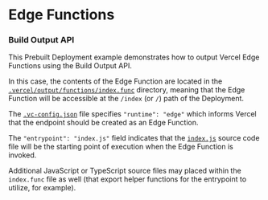 # Edge Functions

### Build Output API

This Prebuilt Deployment example demonstrates how to output Vercel Edge Functions using the Build Output API.

In this case, the contents of the Edge Function are located in the
[`.vercel/output/functions/index.func`](./.vercel/output/functions/index.func) directory,
meaning that the Edge Function will be accessible at the `/index` (or `/`) path of the Deployment.

The [`.vc-config.json`](./.vercel/output/functions/index.func/.vc-config.json) file specifies `"runtime": "edge"`
which informs Vercel that the endpoint should be created as an Edge Function.

The `"entrypoint": "index.js"` field indicates that the [`index.js`](.vercel/output/functions/index.func/index.js)
source code file will be the starting point of execution when the Edge Function is invoked.

Additional JavaScript or TypeScript source files may placed within the `index.func` file as well (that export
helper functions for the entrypoint to utilize, for example).
